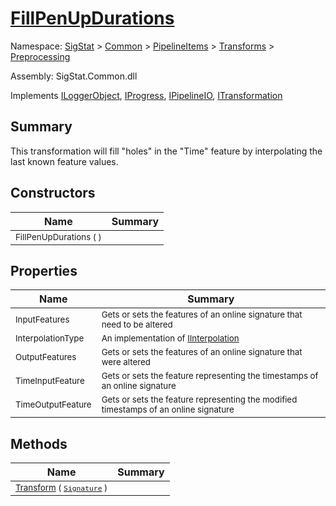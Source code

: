 # [FillPenUpDurations](./FillPenUpDurations.md)

Namespace: [SigStat]() > [Common](./../../../README.md) > [PipelineItems]() > [Transforms]() > [Preprocessing](./README.md)

Assembly: SigStat.Common.dll

Implements [ILoggerObject](./../../../ILoggerObject.md), [IProgress](./../../../Helpers/IProgress.md), [IPipelineIO](./../../../Pipeline/IPipelineIO.md), [ITransformation](./../../../ITransformation.md)

## Summary
This transformation will fill "holes" in the "Time" feature by interpolating the last known  feature values.

## Constructors

| Name | Summary | 
| --- | --- | 
| <sub>FillPenUpDurations (  )</sub><div style="z-index: 1; position: absolute;"><img width=200/></div>| <sub></sub>| <br>


## Properties

| Name | Summary | 
| --- | --- | 
| <sub>InputFeatures</sub><div style="z-index: 1; position: absolute;"><img width=200/></div>| <sub>Gets or sets the features of an online signature that need to be altered</sub>| <br>
| <sub>InterpolationType</sub><div style="z-index: 1; position: absolute;"><img width=200/></div>| <sub>An implementation of [IInterpolation](https://github.com/hargitomi97/sigstat/blob/master/docs/md/SigStat/Common/PipelineItems/Transforms/Preprocessing/IInterpolation.md)</sub>| <br>
| <sub>OutputFeatures</sub><div style="z-index: 1; position: absolute;"><img width=200/></div>| <sub>Gets or sets the features of an online signature that were altered</sub>| <br>
| <sub>TimeInputFeature</sub><div style="z-index: 1; position: absolute;"><img width=200/></div>| <sub>Gets or sets the feature representing the timestamps of an online signature</sub>| <br>
| <sub>TimeOutputFeature</sub><div style="z-index: 1; position: absolute;"><img width=200/></div>| <sub>Gets or sets the feature representing the modified timestamps of an online signature</sub>| <br>


## Methods

| Name | Summary | 
| --- | --- | 
| <sub>[Transform](./Methods/FillPenUpDurations-100663741.md) ( [`Signature`](./../../../Signature.md) )</sub><div style="z-index: 1; position: absolute;"><img width=200/></div>| <sub></sub>| <br>


